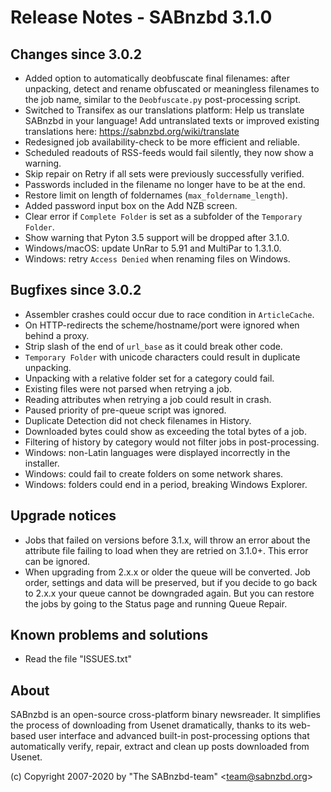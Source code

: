 Release Notes - SABnzbd 3.1.0
=========================================================

## Changes since 3.0.2
- Added option to automatically deobfuscate final filenames: after unpacking, 
  detect and rename obfuscated or meaningless filenames to the job name, 
  similar to the `Deobfuscate.py` post-processing script. 
- Switched to Transifex as our translations platform:
  Help us translate SABnzbd in your language! Add untranslated texts or 
  improved existing translations here: https://sabnzbd.org/wiki/translate
- Redesigned job availability-check to be more efficient and reliable.
- Scheduled readouts of RSS-feeds would fail silently, they now show a warning.
- Skip repair on Retry if all sets were previously successfully verified.
- Passwords included in the filename no longer have to be at the end.
- Restore limit on length of foldernames (`max_foldername_length`).
- Added password input box on the Add NZB screen. 
- Clear error if `Complete Folder` is set as a subfolder of the `Temporary Folder`.
- Show warning that Pyton 3.5 support will be dropped after 3.1.0.
- Windows/macOS: update UnRar to 5.91 and MultiPar to 1.3.1.0.
- Windows: retry `Access Denied` when renaming files on Windows. 

## Bugfixes since 3.0.2
- Assembler crashes could occur due to race condition in `ArticleCache`.
- On HTTP-redirects the scheme/hostname/port were ignored when behind a proxy.
- Strip slash of the end of `url_base` as it could break other code.
- `Temporary Folder` with unicode characters could result in duplicate unpacking.
- Unpacking with a relative folder set for a category could fail.
- Existing files were not parsed when retrying a job.
- Reading attributes when retrying a job could result in crash.
- Paused priority of pre-queue script was ignored.
- Duplicate Detection did not check filenames in History.
- Downloaded bytes could show as exceeding the total bytes of a job.
- Filtering of history by category would not filter jobs in post-processing.
- Windows: non-Latin languages were displayed incorrectly in the installer.
- Windows: could fail to create folders on some network shares.
- Windows: folders could end in a period, breaking Windows Explorer.

## Upgrade notices
- Jobs that failed on versions before 3.1.x, will throw an error about the 
  attribute file failing to load when they are retried on 3.1.0+. This error 
  can be ignored.
- When upgrading from 2.x.x or older the queue will be converted. Job order,
  settings and data will be preserved, but if you decide to go back to 2.x.x
  your queue cannot be downgraded again. But you can restore the jobs by going
  to the Status page and running Queue Repair.

## Known problems and solutions
- Read the file "ISSUES.txt"

## About
  SABnzbd is an open-source cross-platform binary newsreader.
  It simplifies the process of downloading from Usenet dramatically, thanks
  to its web-based user interface and advanced built-in post-processing options
  that automatically verify, repair, extract and clean up posts downloaded
  from Usenet.

  (c) Copyright 2007-2020 by "The SABnzbd-team" \<team@sabnzbd.org\>
